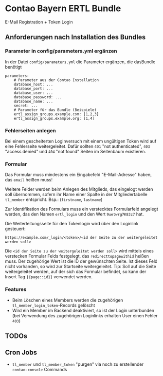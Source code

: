 # Contao Bayern ERTL Bundle 

E-Mail Registration + Token Login


## Anforderungen nach Installation des Bundles


### Parameter in config/parameters.yml ergänzen

In der Datei `config/parameters.yml` die Parameter ergänzen, die dasBundle benötigt

```
parameters:
    # Parameter aus der Contao Installation
    database_host: ...
    database_port: ...
    database_user: ...
    database_password: ...
    database_name: ...
    secret: ...
    # Parameter für das Bundle (Beispiele)
    ertl_assign_groups.example.com: [1,2,3]
    ertl_assign_groups.example.org: [1,4]
```


### Fehlerseiten anlegen 

Bei einem gescheiterten Loginversuch mit einem ungültigen Token wird auf eine
Fehlerseite weitergeleitet. Dafür sollten `401` "not authenticated",
`403` "access denied" und `404` "not found" Seiten im Seitenbaum existieren.


### Formular

Das Formular muss mindestens ein Eingabefeld "E-Mail-Adresse" haben, das `email` heißen muss!

Weitere Felder werden beim Anlegen des Mitglieds, das eingelogt werden soll übernommen, sofern 
ihr Name einer Spalte in der Mitgliedertabelle `tl_member` entspricht. Bsp.: (`firstname`, `lastname`)

Zur Identifikation des Formulars muss ein verstecktes Formularfeld angelegt werden, das
den Namen `ertl_login` und den Wert `9uetwrg7K83z7` hat.

Die Weiterleitungsseite für den Tokenlogin wird über den Loginlink gesteuert:

```
https://example.com/_login/<token>/<id der Seite zu der weitergeleitet werden soll>
```

Die `<id der Seite zu der weitergeleitet werden soll>` wird mittels eines verstecken 
Formular Felds festgelegt, das `redirecttopagewithid` heißen muss. Der zugehörige Wert
ist die ID der gewünschten Seite. Ist dieses Feld nicht vorhanden, so wird zur Startseite
weitergeleitet. Tip: Soll auf die Seite weitergeleitet werden, auf der sich das Formular befindet, so 
kann der Insert Tag `{{page::id}}` verwendet werden. 


### Features

* Beim Löschen eines Members werden die zugehörigen `tl_member_login_token`-Records gelöscht
* Wird ein Member im Backend deaktiviert, so ist der Login unterbunden (bei Verwendung des 
  zugehörigen Loginlinks erhalten User einen Fehler `403`)


## TODOs


## Cron Jobs

* `tl_member` und `tl_member_token` "purgen" via noch zu erstellender `contao-console` Commands


